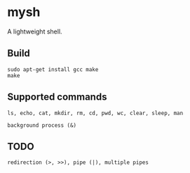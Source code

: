 # mysh
A lightweight shell.

## Build
```shell
sudo apt-get install gcc make
make
```

## Supported commands
```shell
ls, echo, cat, mkdir, rm, cd, pwd, wc, clear, sleep, man
```
```shell
background process (&)
```

## TODO
```shell
redirection (>, >>), pipe (|), multiple pipes
```
